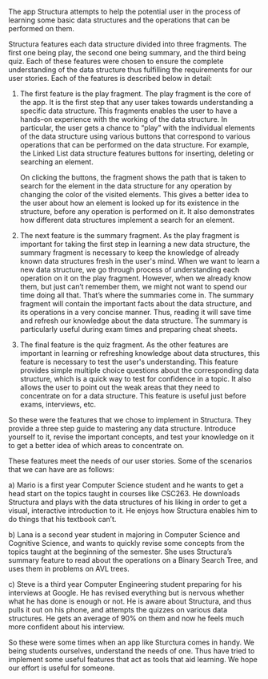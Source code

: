 The app Structura attempts to help the potential user in the process of learning some basic data structures and the operations that can be performed on them.

Structura features each data structure divided into three fragments. The first one being play, the second one being summary, and the third being quiz. Each of these features were chosen to ensure the complete understanding of the data structure thus fulfilling the requirements for our user stories. Each of the features is described below in detail:

1.	The first feature is the play fragment. The play fragment is the core of the app. It is the first step that any user takes towards understanding a specific data structure. This fragments enables the user to have a hands–on experience with the working of the data structure. In particular, the user gets a chance to “play” with the individual elements of the data structure using various buttons that correspond to various operations that can be performed on the data structure. For example, the Linked List data structure features buttons for inserting, deleting or searching an element. 

	On clicking the buttons, the fragment shows the path that is taken to search for the element in the data structure for any operation by changing the color of the visited elements. This gives a better idea to the user about how an element is looked up for its existence in the structure, before any operation is performed on it. It also demonstrates how different data structures implement a search for an element.

2. 	The next feature is the summary fragment. As the play fragment is important for taking the first step in learning a new data structure, the summary fragment is necessary to keep the knowledge of already known data structures fresh in the user's mind. When we want to learn a new data structure, we go through process of understanding each operation on it on the play fragment. However, when we already know them, but just can’t remember them, we might not want to spend our time doing all that. That’s where the summaries come in. The summary fragment will contain the important facts about the data structure, and its operations in a very concise manner. Thus, reading it will save time and refresh our knowledge about the data structure. The summary is particularly useful during exam times and preparing cheat sheets.

3. The final feature is the quiz fragment. As the other features are important in learning or refreshing knowledge about data structures, this feature is necessary to test the user's understanding. This feature provides simple multiple choice questions about the corresponding data structure, which is a quick way to test for confidence in a topic. It also allows the user to point out the weak areas that they need to concentrate on for a data structure. This feature is useful just before exams, interviews, etc.

So these were the features that we chose to implement in Structura. They provide a three step guide to mastering any data structure. Introduce yourself to it, revise the important concepts, and test your knowledge on it to get a better idea of which areas to concentrate on. 

These features meet the needs of our user stories. Some of the scenarios that we can have are as follows:

a)  Mario is a first year Computer Science student and he wants to get a head start on the topics taught in courses like CSC263. He downloads Structura and plays with the data structures of his liking in order to get a visual, interactive introduction to it. He enjoys how Structura enables him to do things that his textbook can’t.

b)  Lana is a second year student in majoring in Computer Science and Cognitive Science, and wants to quickly revise some concepts from the topics taught at the beginning of the semester. She uses Structura’s summary feature to read about the operations on a Binary Search Tree, and uses them in problems on AVL trees.

c)  Steve is a third year Computer Engineering student preparing for his interviews at Google. He has revised everything but is nervous whether what he has done is enough or not. He is aware about Structura, and thus pulls it out on his phone, and attempts the quizzes on various data structures. He gets an average of 90% on them and now he feels much more confident about his interview.

So these were some times when an app like Sturctura comes in handy. We being students ourselves, understand the needs of one. Thus have tried to implement some useful features that act as tools that aid learning. We hope our effort is useful for someone.
